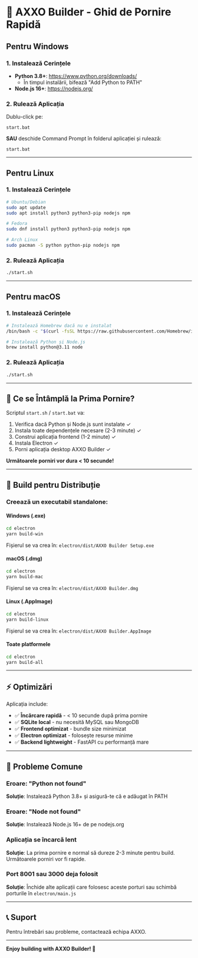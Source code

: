 # 🚀 AXXO Builder - Ghid de Pornire Rapidă

## Pentru Windows

### 1. Instalează Cerințele
- **Python 3.8+**: https://www.python.org/downloads/
  - În timpul instalării, bifează "Add Python to PATH"
- **Node.js 16+**: https://nodejs.org/

### 2. Rulează Aplicația
Dublu-click pe:
```
start.bat
```

**SAU** deschide Command Prompt în folderul aplicației și rulează:
```
start.bat
```

---

## Pentru Linux

### 1. Instalează Cerințele
```bash
# Ubuntu/Debian
sudo apt update
sudo apt install python3 python3-pip nodejs npm

# Fedora
sudo dnf install python3 python3-pip nodejs npm

# Arch Linux
sudo pacman -S python python-pip nodejs npm
```

### 2. Rulează Aplicația
```bash
./start.sh
```

---

## Pentru macOS

### 1. Instalează Cerințele
```bash
# Instalează Homebrew dacă nu e instalat
/bin/bash -c "$(curl -fsSL https://raw.githubusercontent.com/Homebrew/install/HEAD/install.sh)"

# Instalează Python și Node.js
brew install python@3.11 node
```

### 2. Rulează Aplicația
```bash
./start.sh
```

---

## 📝 Ce se Întâmplă la Prima Pornire?

Scriptul `start.sh` / `start.bat` va:
1. Verifica dacă Python și Node.js sunt instalate ✓
2. Instala toate dependențele necesare (2-3 minute) ✓
3. Construi aplicația frontend (1-2 minute) ✓
4. Instala Electron ✓
5. Porni aplicația desktop AXXO Builder ✓

**Următoarele porniri vor dura < 10 secunde!**

---

## 🎯 Build pentru Distribuție

### Creează un executabil standalone:

#### Windows (.exe)
```bash
cd electron
yarn build-win
```
Fișierul se va crea în: `electron/dist/AXXO Builder Setup.exe`

#### macOS (.dmg)
```bash
cd electron
yarn build-mac
```
Fișierul se va crea în: `electron/dist/AXXO Builder.dmg`

#### Linux (.AppImage)
```bash
cd electron
yarn build-linux
```
Fișierul se va crea în: `electron/dist/AXXO Builder.AppImage`

#### Toate platformele
```bash
cd electron
yarn build-all
```

---

## ⚡ Optimizări

Aplicația include:
- ✅ **Încărcare rapidă** - < 10 secunde după prima pornire
- ✅ **SQLite local** - nu necesită MySQL sau MongoDB
- ✅ **Frontend optimizat** - bundle size minimizat
- ✅ **Electron optimizat** - folosește resurse minime
- ✅ **Backend lightweight** - FastAPI cu performanță mare

---

## 🐛 Probleme Comune

### Eroare: "Python not found"
**Soluție**: Instalează Python 3.8+ și asigură-te că e adăugat în PATH

### Eroare: "Node not found"
**Soluție**: Instalează Node.js 16+ de pe nodejs.org

### Aplicația se încarcă lent
**Soluție**: La prima pornire e normal să dureze 2-3 minute pentru build. Următoarele porniri vor fi rapide.

### Port 8001 sau 3000 deja folosit
**Soluție**: Închide alte aplicații care folosesc aceste porturi sau schimbă porturile în `electron/main.js`

---

## 📞 Suport

Pentru întrebări sau probleme, contactează echipa AXXO.

---

**Enjoy building with AXXO Builder! 🎨**
